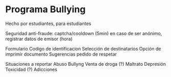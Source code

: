 <h1>Programa Bullying</h1>
Hecho por estudiantes, para estudiantes


Seguridad anti-fraude:
	captcha/cooldown (5min)
	en caso de ser anónimo, registrar datos de emisor (hora)


Formulario
	Codigo de identificacion
	Selección de destinatarios
	Opción de imprimir documento
	Sugerencias
	pedido de respetar

Situaciones a reportar
	Abuso
	Bullyng
	Venta de droga (?)
	Maltrato
	Depresión
	Toxicidad (?)
	Adicciones

